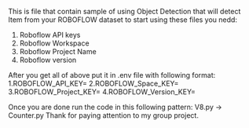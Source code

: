 This is file that contain sample of using Object Detection that will detect Item from your ROBOFLOW dataset
to start using these files you nedd:
1. Roboflow API keys
2. Roboflow Workspace
3. Roboflow Project Name
4. Roboflow version

After you get all of above put it in .env file with following format:
1.ROBOFLOW_API_KEY=
2.ROBOFLOW_Space_KEY=
3.ROBOFLOW_Project_KEY=
4.ROBOFLOW_Version_KEY=

Once you are done run the code in this following pattern:
V8.py → Counter.py
Thank for paying attention to my group project.
